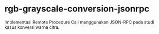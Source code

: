 # rgb-grayscale-conversion-jsonrpc
Implementasi Remote Procedure Call menggunakan JSON-RPC pada studi kasus konversi warna citra.
